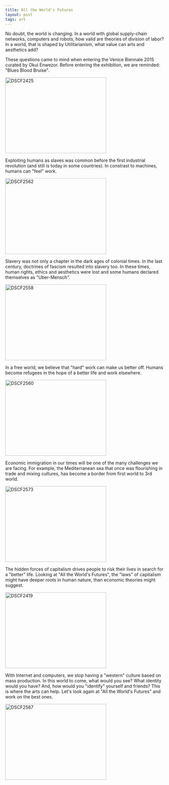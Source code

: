 ```yaml
---
title: All the World's Futures
layout: post
tags: art
---
```

No doubt, the world is changing. In a world with global supply-chain networks, computers and robots, how valid are theories of division of labor? In a world, that is shaped by Utilitarianism, what value can arts and aesthetics add?

These questions came to mind when entering the Venice Biennale 2015 curated by Okui Enwezor. Before entering the exhibition, we are reminded: "Blues Blood Bruise". 

<a data-flickr-embed="true"  href="https://www.flickr.com/photos/pmulder99/21884104192/in/dateposted-public/" title="DSCF2425"><img src="https://farm1.staticflickr.com/692/21884104192_a4cd81e418_n.jpg" width="320" height="240" alt="DSCF2425"></a><script async src="//embedr.flickr.com/assets/client-code.js" charset="utf-8"></script>

Exploiting humans as slaves was common before the first industrial revolution (and still is today in some countries). In constrast to machines, humans can "feel" work.

<a data-flickr-embed="true"  href="https://www.flickr.com/photos/pmulder99/21758045279/in/dateposted-public/" title="DSCF2562"><img src="https://farm1.staticflickr.com/622/21758045279_b5fa970dbc_n.jpg" width="320" height="240" alt="DSCF2562"></a><script async src="//embedr.flickr.com/assets/client-code.js" charset="utf-8"></script>

Slavery was not only a chapter in the dark ages of colonial times. In the last century, doctrines of fascism resulted into slavery too. In these times, human rights, ethics and aesthetics were lost and some humans declared themselves as "Uber-Mensch".

<a data-flickr-embed="true"  href="https://www.flickr.com/photos/pmulder99/21757076038/in/dateposted-public/" title="DSCF2558"><img src="https://farm6.staticflickr.com/5643/21757076038_4c2187eda2_n.jpg" width="320" height="240" alt="DSCF2558"></a><script async src="//embedr.flickr.com/assets/client-code.js" charset="utf-8"></script>

In a free world, we believe that "hard" work can make us better off. Humans become refugees in the hope of a better life and work elsewhere. 

<a data-flickr-embed="true"  href="https://www.flickr.com/photos/pmulder99/21757080498/in/dateposted-public/" title="DSCF2560"><img src="https://farm1.staticflickr.com/773/21757080498_e99fe740f4_n.jpg" width="320" height="240" alt="DSCF2560"></a><script async src="//embedr.flickr.com/assets/client-code.js" charset="utf-8"></script>

Economic immigration in our times will be one of the many challenges we are facing. For example, the Mediterranean sea that once was flourishing in trade and mixing cultures, has become a border from first world to 3rd world. 

<a data-flickr-embed="true"  href="https://www.flickr.com/photos/pmulder99/21759076219/in/dateposted-public/" title="DSCF2573"><img src="https://farm1.staticflickr.com/610/21759076219_ec51909178_n.jpg" width="320" height="240" alt="DSCF2573"></a><script async src="//embedr.flickr.com/assets/client-code.js" charset="utf-8"></script>

The hidden forces of capitalism drives people to risk their lives in search for a "better" life.  Looking at "All the World's Futures", the "laws" of capitalism might have deeper roots in human nature, than economic theories might suggest.

<a data-flickr-embed="true"  href="https://www.flickr.com/photos/pmulder99/21708240008/in/dateposted-public/" title="DSCF2419"><img src="https://farm1.staticflickr.com/715/21708240008_bdd4f4d88e_n.jpg" width="320" height="240" alt="DSCF2419"></a><script async src="//embedr.flickr.com/assets/client-code.js" charset="utf-8"></script>

With Internet and computers, we stop having a "western" culture based on mass production. In this world to come, what would you see? What identity would you have? And, how would you "identify" yourself and friends? This is where the arts can help. Let's look again at "All the World's Futures" and work on the best ones.


<a data-flickr-embed="true"  href="https://www.flickr.com/photos/pmulder99/21758067519/in/dateposted-public/" title="DSCF2567"><img src="https://farm6.staticflickr.com/5763/21758067519_c33121156c_n.jpg" width="320" height="240" alt="DSCF2567"></a><script async src="//embedr.flickr.com/assets/client-code.js" charset="utf-8"></script>

